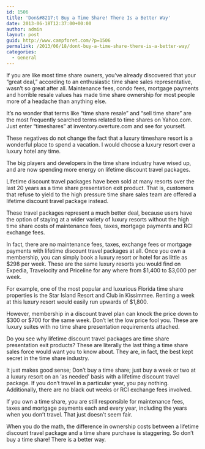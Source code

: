 ```yaml
---
id: 1506
title: 'Don&#8217;t Buy a Time Share! There Is a Better Way'
date: 2013-06-18T12:37:00+00:00
author: admin
layout: post
guid: http://www.campforet.com/?p=1506
permalink: /2013/06/18/dont-buy-a-time-share-there-is-a-better-way/
categories:
  - General
---
```

If you are like most time share owners, you&#8217;ve already discovered that your &#8220;great deal,&#8221; according to an enthusiastic time share sales representative, wasn&#8217;t so great after all. Maintenance fees, condo fees, mortgage payments and horrible resale values has made time share ownership for most people more of a headache than anything else.

It&#8217;s no wonder that terms like &#8220;time share resale&#8221; and &#8220;sell time share&#8221; are the most frequently searched terms related to time shares on Yahoo.com. Just enter &#8220;timeshares&#8221; at inventory.overture.com and see for yourself.

These negatives do not change the fact that a luxury timeshare resort is a wonderful place to spend a vacation. I would choose a luxury resort over a luxury hotel any time.

The big players and developers in the time share industry have wised up, and are now spending more energy on lifetime discount travel packages.

Lifetime discount travel packages have been sold at many resorts over the last 20 years as a time share presentation exit product. That is, customers that refuse to yield to the high pressure time share sales team are offered a lifetime discount travel package instead.

These travel packages represent a much better deal, because users have the option of staying at a wider variety of luxury resorts without the high time share costs of maintenance fees, taxes, mortgage payments and RCI exchange fees.

In fact, there are no maintenance fees, taxes, exchange fees or mortgage payments with lifetime discount travel packages at all. Once you own a membership, you can simply book a luxury resort or hotel for as little as $298 per week. These are the same luxury resorts you would find on Expedia, Travelocity and Priceline for any where from $1,400 to $3,000 per week.

For example, one of the most popular and luxurious Florida time share properties is the Star Island Resort and Club in Kissimmee. Renting a week at this luxury resort would easily run upwards of $1,800.

However, membership in a discount travel plan can knock the price down to $300 or $700 for the same week. Don’t let the low price fool you. These are luxury suites with no time share presentation requirements attached.

Do you see why lifetime discount travel packages are time share presentation exit products? These are literally the last thing a time share sales force would want you to know about. They are, in fact, the best kept secret in the time share industry.

It just makes good sense; Don’t buy a time share; just buy a week or two at a luxury resort on an ‘as needed’ basis with a lifetime discount travel package. If you don’t travel in a particular year, you pay nothing. Additionally, there are no black out weeks or RCI exchange fees involved.

If you own a time share, you are still responsible for maintenance fees, taxes and mortgage payments each and every year, including the years when you don’t travel. That just doesn’t seem fair.

When you do the math, the difference in ownership costs between a lifetime discount travel package and a time share purchase is staggering. So don’t buy a time share! There is a better way.